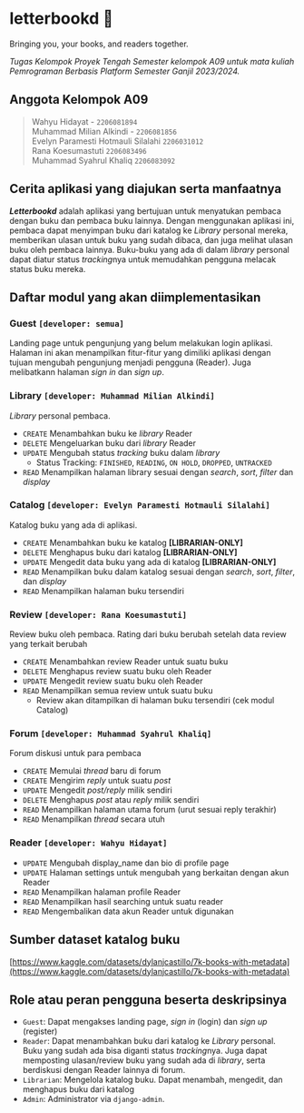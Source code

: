# letterbookd 📖

Bringing you, your books, and readers together.

*Tugas Kelompok Proyek Tengah Semester kelompok A09 untuk mata kuliah Pemrograman Berbasis Platform Semester Ganjil 2023/2024.*

## Anggota Kelompok A09

> Wahyu Hidayat - `2206081894`  
> Muhammad Milian Alkindi - `2206081856`  
> Evelyn Paramesti Hotmauli Silalahi `2206031012`  
> Rana Koesumastuti `2206083496`  
> Muhammad Syahrul Khaliq `2206083092`  

## Cerita aplikasi yang diajukan serta manfaatnya

***Letterbookd*** adalah aplikasi yang bertujuan untuk menyatukan pembaca dengan buku dan pembaca buku lainnya.
Dengan menggunakan aplikasi ini, pembaca dapat menyimpan buku dari katalog ke *Library* personal mereka, memberikan ulasan
untuk buku yang sudah dibaca, dan juga melihat ulasan buku oleh pembaca lainnya.
Buku-buku yang ada di dalam *library* personal dapat diatur status *tracking*nya untuk memudahkan pengguna melacak status buku mereka.

## Daftar modul yang akan diimplementasikan

### Guest `[developer: semua]`

Landing page untuk pengunjung yang belum melakukan login aplikasi.
Halaman ini akan menampilkan fitur-fitur yang dimiliki aplikasi dengan tujuan mengubah pengunjung menjadi pengguna (Reader).
Juga melibatkann halaman *sign in* dan *sign up*.

### Library `[developer: Muhammad Milian Alkindi]`

*Library* personal pembaca.

- `CREATE` Menambahkan buku ke *library* Reader
- `DELETE` Mengeluarkan buku dari *library* Reader
- `UPDATE` Mengubah status *tracking* buku dalam *library*
  - Status Tracking: `FINISHED`, `READING`, `ON HOLD`, `DROPPED`, `UNTRACKED`
- `READ` Menampilkan halaman library sesuai dengan *search*, *sort*, *filter* dan *display*

### Catalog `[developer: Evelyn Paramesti Hotmauli Silalahi]`

Katalog buku yang ada di aplikasi.

- `CREATE` Menambahkan buku ke katalog **\[LIBRARIAN-ONLY\]**
- `DELETE` Menghapus buku dari katalog **\[LIBRARIAN-ONLY\]**
- `UPDATE` Mengedit data buku yang ada di katalog **\[LIBRARIAN-ONLY\]**
- `READ` Menampilkan buku dalam katalog sesuai dengan *search*, *sort*, *filter*, dan *display*
- `READ` Menampilkan halaman buku tersendiri

### Review `[developer: Rana Koesumastuti]`

Review buku oleh pembaca. Rating dari buku berubah setelah data review yang terkait berubah

- `CREATE` Menambahkan review Reader untuk suatu buku
- `DELETE` Menghapus review suatu buku oleh Reader
- `UPDATE` Mengedit review suatu buku oleh Reader
- `READ` Menampilkan semua review untuk suatu buku
  - Review akan ditampilkan di halaman buku tersendiri (cek modul Catalog)

### Forum `[developer: Muhammad Syahrul Khaliq]`

Forum diskusi untuk para pembaca

- `CREATE` Memulai *thread* baru di forum
- `CREATE` Mengirim *reply* untuk suatu *post*
- `UPDATE` Mengedit *post/reply* milik sendiri
- `DELETE` Menghapus *post* atau *reply* milik sendiri
- `READ` Menampilkan halaman utama forum (urut sesuai reply terakhir)
- `READ` Menampilkan *thread* secara utuh

### Reader `[developer: Wahyu Hidayat]`

- `UPDATE` Mengubah display_name dan bio di profile page
- `UPDATE` Halaman settings untuk mengubah yang berkaitan dengan akun Reader
- `READ` Menampilkan halaman profile Reader
- `READ` Menampilkan hasil searching untuk suatu reader
- `READ` Mengembalikan data akun Reader untuk digunakan

## Sumber dataset katalog buku

[https://www.kaggle.com/datasets/dylanjcastillo/7k-books-with-metadata](https://www.kaggle.com/datasets/dylanjcastillo/7k-books-with-metadata)

## Role atau peran pengguna beserta deskripsinya

- `Guest`: Dapat mengakses landing page, *sign in* (login) dan *sign up* (register)
- `Reader`: Dapat menambahkan buku dari katalog ke *Library* personal. Buku yang sudah ada bisa diganti status *tracking*nya. Juga dapat memposting ulasan/review buku yang sudah ada di *library*, serta berdiskusi dengan Reader lainnya di forum.
- `Librarian`: Mengelola katalog buku. Dapat menambah, mengedit, dan menghapus buku dari katalog
- `Admin`: Administrator via `django-admin`.
